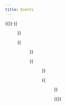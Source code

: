 ```yaml
---
title: Events
---
```


{{<gallery caption-effect="none">}}
  {{<figure
    caption= "Sporting Events" 
    class="no-photoswipe"
    link="/categories/sports/"
    src="https://res.cloudinary.com/rama-llama/image/upload/v1583101449/Fans_nu22el.jpg">}}
  
  {{<figure 
    caption="Dance"
    class="no-photoswipe"
    link="/categories/dance/"
    src="https://res.cloudinary.com/rama-llama/image/upload/v1603916637/The_Dancer_yzpd1c.jpg">}}
  
  {{<figure
    caption="Cultural Events"
    class="no-photoswipe"
    link="/categories/cultural/"
    src="https://res.cloudinary.com/rama-llama/image/upload/v1596654442/The_Dance_nfzio1.jpg">}}

  {{<figure
    caption="Social Events"
    class="no-photoswipe"
    link="/categories/social/"
    src="https://res.cloudinary.com/rama-llama/image/upload/v1606332390/Silence2_atg4yn.jpg">}}

{{</gallery >}}
